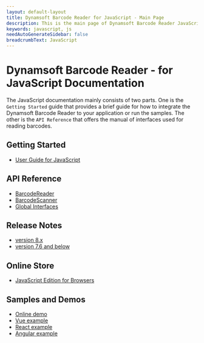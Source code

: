```yaml
---
layout: default-layout
title: Dynamsoft Barcode Reader for JavaScript - Main Page
description: This is the main page of Dynamsoft Barcode Reader JavaScript SDK.
keywords: javascript, js
needAutoGenerateSidebar: false
breadcrumbText: JavaScript
---
```


# Dynamsoft Barcode Reader - for JavaScript Documentation

The JavaScript documentation mainly consists of two parts. One is the `Getting Started` guide that provides a brief guide for how to integrate the Dynamsoft Barcode Reader to your application or run the samples. The other is the `API Reference` that offers the manual of interfaces used for reading barcodes.

## Getting Started

- [User Guide for JavaScript](user-guide/)

## API Reference

- [BarcodeReader](api-reference/#barcodereader)
- [BarcodeScanner](api-reference/#barcodescanner)
- [Global Interfaces](api-reference/#global-interfaces)

## Release Notes

- [version 8.x](release-notes/js-8.md)
- [version 7.6 and below](release-notes/js-7.md)

## Online Store
- <a href="https://www.dynamsoft.com/store/dynamsoft-barcode-reader/#JavaScript" target="_blank">JavaScript Edition for Browsers</a>

## Samples and Demos

- [Online demo](https://demo.dynamsoft.com/dbr_wasm/barcode_reader_javascript.html)
- [Vue example](https://github.com/Dynamsoft/javascript-barcode/tree/master/example/web/vue)    
- [React example](https://github.com/Dynamsoft/javascript-barcode/tree/master/example/web/react)     
- [Angular example](https://github.com/Dynamsoft/javascript-barcode/tree/master/example/web/angular)  
